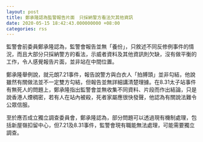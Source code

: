 ```yaml
---
layout: post
title: 鄭承隆認為監警報告片面　只採納警方看法欠其他資訊
date: 2020-05-15 18:42:43.000000000 +08:00
categories: rss
---
```


監警會前委員鄭承隆認為，監警會報告並無「養份」，只敘述不同反修例事件的情況，而且大部分只採納警方的看法，示威者資料及其他資訊則欠缺，沒有做平衡的工作，令人感覺報告片面，並非站在中間位置。

鄭承隆舉例說，就元朗7.21事件，報告說警方與白衣人「拍膊頭」並非勾結，他說雖然有關做法並不一定雙方勾結，但報告並無詳細講清楚理據。在8.31太子站事件有無死人的問題上，鄭承隆指出監警會並無收集不同資料、片段而作出結論，只是說香港人煙稠密，若有人在站內被殺，死者家屬應很快發聲，他認為有關說法難令公眾信服。

至於應否成立獨立調查委員會，鄭承隆認為，部分問題可以透過現有機制處理，包括新屋嶺扣留中心，但7.21及8.31事件，監警會現有職能無法處理，可能需要獨立調查。
